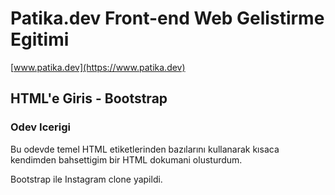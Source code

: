
# Patika.dev Front-end Web Gelistirme Egitimi
[www.patika.dev](https://www.patika.dev)
## HTML'e Giris - Bootstrap
### Odev Icerigi
Bu odevde temel HTML etiketlerinden bazılarını kullanarak kısaca kendimden bahsettigim bir HTML dokumani olusturdum.

Bootstrap ile Instagram clone yapildi.